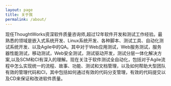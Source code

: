 ```yaml
---
layout: page
title: 关于我
permalink: /about/
---
```

现任ThoughtWorks资深软件质量咨询师,超过12年软件开发和测试工作经验。最熟悉的领域是嵌入式系统开发、Linux系统开发、各种脚本、测试工具、自动化测试系统开发、以及Agile中的QA。其中对于Web应用测试，Web服务测试，服务器性能测试，移动测试，Web安全测试，测试驱动开发，测试分层一体化解决方案,以及SCM和CI有深入的理解。现在关注于软件测试全自动化，包括对于Agile流程中怎么实现统一的流程、故事、功能、测试和文档管理，以及如何帮助大型团队有效的管理代码和CI，其中包括如何通过有效的代码分支管理，有效的代码提交以及CD来保证和改进软件质量。
